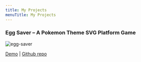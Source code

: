 ```yaml
---
title: My Projects
menuTitle: My Projects
---
```


### Egg Saver – A Pokemon Theme SVG Platform Game

<img src="https://opw0011.github.io/images/thumbs/svg-pkm.gif" alt="egg-saver" style="max-width:600px;"/>

[Demo](https://opw0011.github.io/SVG_Platform_Game/game.html) | [Github repo](https://github.com/opw0011/SVG_Platform_Game)
